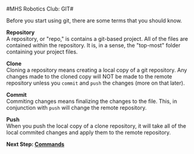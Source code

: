 #MHS Robotics Club: GIT#

Before you start using git, there are some terms that you should know.

<b>Repository</b></br>
A repository, or "repo," is contains a git-based project. All of the files are contained within the repository. It is, in a sense, the "top-most" folder containing your project files.

<b>Clone</b></br>
Cloning a repository means creating a local copy of a git repository. Any changes made to the cloned copy will NOT be made to the remote repository unless you `commit` and `push` the changes (more on that later).

<b>Commit</b></br>
Commiting changes means finalizing the changes to the file. This, in conjunction with `push` will change the remote repository.

<b>Push</b></br>
When you push the local copy of a clone repository, it will take all of the local commited changes and apply them to the remote repository.

<b>Next Step: <a href="commands.md">Commands</a></b>